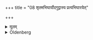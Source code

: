 +++
title = "08 शृतमभिघार्योदगुद्वास्य प्रत्यभिघारयेत्"

+++

<details><summary>मूलम्</summary>

शृतमभिघार्योदगुद्वास्य प्रत्यभिघारयेत् ८
</details>

<details><summary>Oldenberg</summary>

8. When it has been cooked, he should sprinkle (Ājya) on it, should take it from the fire towards the north, and should again sprinkle (Ājya) on it.
</details>
